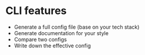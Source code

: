 # CLI features
* Generate a full config file (base on your tech stack)
* Generate documentation for your style
* Compare two configs
* Write down the effective config
